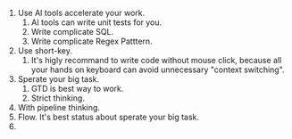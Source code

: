1. Use AI tools accelerate your work.
	1. AI tools can write unit tests for you.
	2. Write complicate SQL.
	3. Write complicate Regex Patttern.
2. Use short-key.
	1. It's higly recommand to write code without mouse click, because all your hands on keyboard can avoid unnecessary "context switching".
3. Sperate your big task.
	1. GTD is best way to work.
	2. Strict thinking.
4. With pipeline thinking.
5. Flow. It's best status about sperate your big task.
6. 

